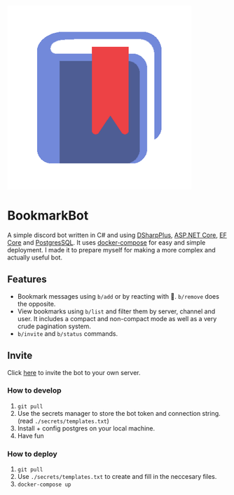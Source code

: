 ﻿
![Bookmark](bookmark.png)
# BookmarkBot # 
A simple discord bot written in C# and using [DSharpPlus](https://github.com/DSharpPlus/DSharpPlus), [ASP.NET Core](https://github.com/dotnet/aspnetcore), [EF Core](https://github.com/dotnet/efcore) and [PostgresSQL](https://www.postgresql.org/).
It uses [docker-compose](https://github.com/docker/compose) for easy and simple deployment.
I made it to prepare myself for making a more complex and actually useful bot.

## Features ##
* Bookmark messages using `b/add` or by reacting with :bookmark:. `b/remove` does the opposite.
* View bookmarks using `b/list` and filter them by server, channel and user. It includes a compact and non-compact mode as well as a very crude pagination system.
* `b/invite` and `b/status` commands.

## Invite ##
Click [here](https://discord.com/api/oauth2/authorize?client_id=873944900931051551&permissions=240518548544&scope=bot) to invite the bot to your own server.

### How to develop
1. `git pull`
2. Use the secrets manager to store the bot token and connection string. (read `./secrets/templates.txt`)
3. Install + config postgres on your local machine.
4. Have fun

### How to deploy
1. `git pull`
2. Use `./secrets/templates.txt` to create and fill in the neccesary files.
3. `docker-compose up`